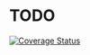 # TODO

[![Coverage Status](https://coveralls.io/repos/github/Eomm/youtube-download-playlist/badge.svg?branch=master)](https://coveralls.io/github/Eomm/youtube-download-playlist?branch=master)
